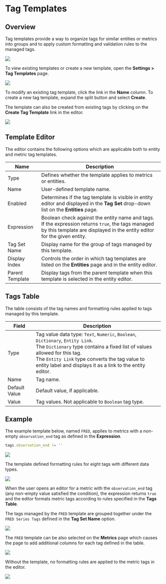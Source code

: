 # Tag Templates

## Overview

Tag templates provide a way to organize tags for similar entities or metrics into groups and to apply custom formatting and validation rules to the managed tags.

![](./images/tag-templates.png)

To view existing templates or create a new template, open the **Settings > Tag Templates** page.

![](./images/tag-templates-menu.png)

To modify an existing tag template, click the link in the **Name** column. To create a new tag template, expand the split button and select **Create**.

The template can also be created from existing tags by clicking on the **Create Tag Template** link in the editor.

![](./images/tag-templates-create.png)

## Template Editor

The editor contains the following options which are applicable both to entity and metric tag templates.

| Name | Description |
---|---
Type | Defines whether the template applies to metrics or entities.
Name | User-defined template name.
Enabled | Determines if the tag template is visible in entity editor and displayed in the **Tag Set** drop-down list on the **Entities** page.
Expression | Boolean check against the entity name and tags. If the expression returns `true`, the tags managed by this template are displayed in the entity editor for the given entity.
Tag Set Name | Display name for the group of tags managed by this template.
Display Index | Controls the order in which tag templates are listed on the **Entities** page and in the entity editor.
Parent Template | Display tags from the parent template when this template is selected in the entity editor.

## Tags Table

The table consists of the tag names and formatting rules applied to tags managed by this template.

Field | Description
---|---
Type | Tag value data type: `Text`, `Numeric`, `Boolean`, `Dictionary`, `Entity Link`. <br>The `Dictionary` type contains a fixed list of values allowed for this tag.<br>The `Entity Link` type converts the tag value to entity label and displays it as a link to the entity editor.
Name | Tag name.
Default Value | Default value, if applicable.
Value | Tag values. Not applicable to `Boolean` tag type.

## Example

The example template below, named `FRED`, applies to metrics with a non-empty `observation_end` tag as defined in the **Expression**.

```javascript
tags.observation_end != ''
```

![](./images/tag-template-editor-options.png)

The template defined formatting rules for eight tags with different data types.

![](./images/tag-template-editor-tags.png)

When the user opens an editor for a metric with the `observation_end` tag (any non-empty value satisfied the condition), the expression returns `true` and the editor formats metric tags according to rules specified in the **Tags Table**.

The tags managed by the `FRED` template are grouped together under the `FRED Series Tags` defined in the **Tag Set Name** option.

![](./images/tag-template-editor-view.png)

The `FRED` template can be also selected on the **Metrics** page which causes the page to add additional columns for each tag defined in the table.

![](./images/tag-template-editor-metrics.png)

Without the template, no formatting rules are applied to the metric tags in the editor.

![](./images/without-tag-template.png)